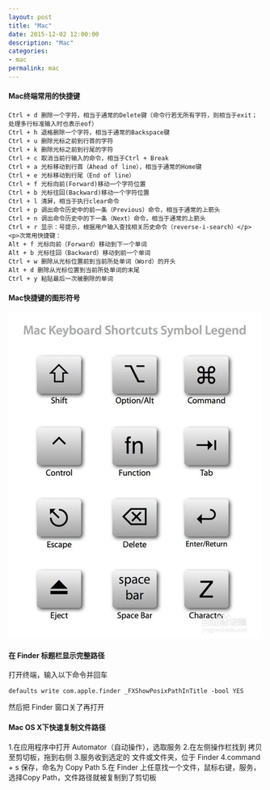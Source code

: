 ```yaml
---
layout: post
title: "Mac"
date: 2015-12-02 12:00:00
description: "Mac"
categories:
- mac
permalink: mac
---
```


#### Mac终端常用的快捷键
```vim
Ctrl + d 删除一个字符，相当于通常的Delete键（命令行若无所有字符，则相当于exit；处理多行标准输入时也表示eof）
Ctrl + h 退格删除一个字符，相当于通常的Backspace键
Ctrl + u 删除光标之前到行首的字符
Ctrl + k 删除光标之前到行尾的字符
Ctrl + c 取消当前行输入的命令，相当于Ctrl + Break
Ctrl + a 光标移动到行首（Ahead of line），相当于通常的Home键
Ctrl + e 光标移动到行尾（End of line）
Ctrl + f 光标向前(Forward)移动一个字符位置
Ctrl + b 光标往回(Backward)移动一个字符位置
Ctrl + l 清屏，相当于执行clear命令
Ctrl + p 调出命令历史中的前一条（Previous）命令，相当于通常的上箭头
Ctrl + n 调出命令历史中的下一条（Next）命令，相当于通常的上箭头
Ctrl + r 显示：号提示，根据用户输入查找相关历史命令（reverse-i-search）</p> <p>次常用快捷键：
Alt + f 光标向前（Forward）移动到下一个单词
Alt + b 光标往回（Backward）移动到前一个单词
Ctrl + w 删除从光标位置前到当前所处单词（Word）的开头
Alt + d 删除从光标位置到当前所处单词的末尾
Ctrl + y 粘贴最后一次被删除的单词
```
#### Mac快捷键的图形符号 
![](/assets/img/keyborad.jpg)

#### 在 Finder 标题栏显示完整路径
打开终端，输入以下命令并回车
```vim
defaults write com.apple.finder _FXShowPosixPathInTitle -bool YES
```
然后把 Finder 窗口关了再打开

#### Mac OS X下快速复制文件路径
1.在应用程序中打开 Automator（自动操作），选取服务
2.在左侧操作栏找到 拷贝至剪切板，拖到右侧
3.服务收到选定的 文件或文件夹，位于 Finder
4.command + s 保存，命名为 Copy Path
5.在 Finder 上任意找一个文件，鼠标右键，服务，选择Copy Path，文件路径就被复制到了剪切板
